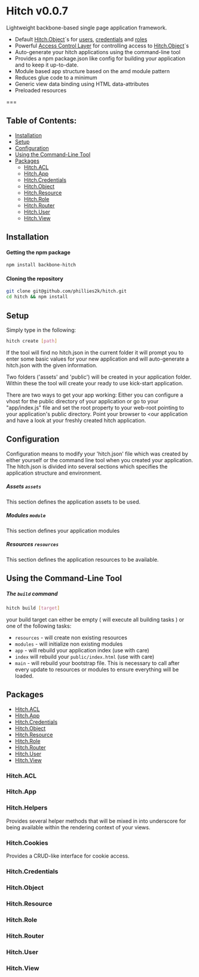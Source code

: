 Hitch v0.0.7
=====

Lightweight backbone-based single page application framework.

* Default [Hitch.Object](#hitchobject)`s for [users](#hitchuser), [credentials](#hitchcredentials) and [roles](#hitchrole)
* Powerful [Access Control Layer](#hitchacl) for controlling access to [Hitch.Object](#hitchobject)`s
* Auto-generate your hitch applications using the command-line tool
* Provides a npm package.json like config for building your application and to keep it up-to-date.
* Module based app structure based on the amd module pattern
* Reduces glue code to a minimum
* Generic view data binding using HTML data-attributes
* Preloaded resources

===

## Table of Contents:

* [Installation](#installation)
* [Setup](#setup)
* [Configuration](#configuration)
* [Using the Command-Line Tool](#using-the-command-line-tool)
* [Packages](#packages)
  * [Hitch.ACL](#hitchacl)
  * [Hitch.App](#hitchapp)
  * [Hitch.Credentials](#hitchcredentials)
  * [Hitch.Object](#hitchobject)
  * [Hitch.Resource](#hitchresource)
  * [Hitch.Role](#hitchrole)
  * [Hitch.Router](#hitchrouter)
  * [Hitch.User](#hitchuser)
  * [Hitch.View](#hitchview)

## Installation

#### Getting the npm package

```bash
npm install backbone-hitch
```

#### Cloning the repository

```bash
git clone git@github.com/phillies2k/hitch.git
cd hitch && npm install
```


## Setup

Simply type in the following:

```bash
hitch create [path]
```

If the tool will find no hitch.json in the current folder it will prompt you to enter some basic values for your new
application and will auto-generate a hitch.json with the given information.

Two folders ('assets' and 'public') will be created in your application folder. Within these the tool will create your
ready to use kick-start application.

There are two ways to get your app working:
Either you can configure a vhost for the public directory of your application or go to your "app/index.js" file and
set the root property to your web-root pointing to your application's public directory.
Point your browser to <our application and have a look at your freshly created hitch application.



## Configuration

Configuration means to modify your 'hitch.json' file which was created by either yourself or the command line tool when
you created your application. The hitch.json is divided into several sections which specifies the application structure
and environment.

##### Assets `assets`
This section defines the application assets to be used.

##### Modules `module`
This section defines your application modules

##### Resources `resources`
This section defines the application resources to be available.


## Using the Command-Line Tool

##### The `build` command

```bash
hitch build [target]
```

your build target can either be empty ( will execute all building tasks ) or one of the following tasks:
* `resources` - will create non existing resources
* `modules` - will initialize non existing modules
* `app` - will rebuild your application index (use with care)
* `index` will rebuild your `public/index.html` (use with care)
* `main` - will rebuild your bootstrap file. This is necessary to call after every update to resources or modules to
  ensure everything will be loaded.



## Packages

* [Hitch.ACL](#hitchacl)
* [Hitch.App](#hitchapp)
* [Hitch.Credentials](#hitchcredentials)
* [Hitch.Object](#hitchobject)
* [Hitch.Resource](#hitchresource)
* [Hitch.Role](#hitchrole)
* [Hitch.Router](#hitchrouter)
* [Hitch.User](#hitchuser)
* [Hitch.View](#hitchview)

### Hitch.ACL
### Hitch.App
### Hitch.Helpers

Provides several helper methods that will be mixed in into underscore for being available within the rendering context
of your views.

### Hitch.Cookies

Provides a CRUD-like interface for cookie access.

### Hitch.Credentials
### Hitch.Object
### Hitch.Resource
### Hitch.Role
### Hitch.Router
### Hitch.User
### Hitch.View